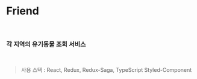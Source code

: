 # Friend

<br />

### 각 지역의 유기동물 조회 서비스

<br />

> 사용 스택 : React, Redux, Redux-Saga, TypeScript Styled-Component
